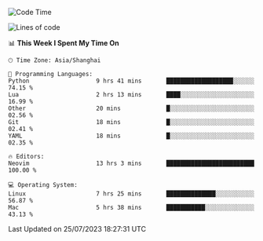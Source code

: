 <!--START_SECTION:waka-->
![Code Time](http://img.shields.io/badge/Code%20Time-1%2C456%20hrs%2019%20mins-blue)

![Lines of code](https://img.shields.io/badge/From%20Hello%20World%20I%27ve%20Written-271.6%20thousand%20lines%20of%20code-blue)

📊 **This Week I Spent My Time On** 

```text
🕑︎ Time Zone: Asia/Shanghai

💬 Programming Languages: 
Python                   9 hrs 41 mins       ███████████████████░░░░░░   74.15 % 
Lua                      2 hrs 13 mins       ████░░░░░░░░░░░░░░░░░░░░░   16.99 % 
Other                    20 mins             █░░░░░░░░░░░░░░░░░░░░░░░░   02.56 % 
Git                      18 mins             █░░░░░░░░░░░░░░░░░░░░░░░░   02.41 % 
YAML                     18 mins             █░░░░░░░░░░░░░░░░░░░░░░░░   02.35 % 

🔥 Editors: 
Neovim                   13 hrs 3 mins       █████████████████████████   100.00 % 

💻 Operating System: 
Linux                    7 hrs 25 mins       ██████████████░░░░░░░░░░░   56.87 % 
Mac                      5 hrs 38 mins       ███████████░░░░░░░░░░░░░░   43.13 % 
```


 Last Updated on 25/07/2023 18:27:31 UTC
<!--END_SECTION:waka-->
